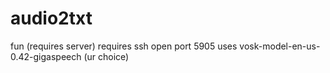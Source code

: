 # audio2txt
fun (requires server)
requires ssh open port 5905
uses vosk-model-en-us-0.42-gigaspeech (ur choice)
